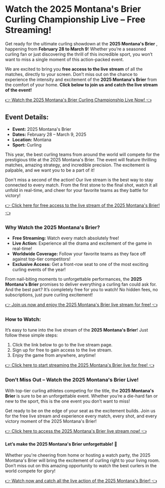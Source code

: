 # Watch the 2025 Montana's Brier Curling Championship Live – Free Streaming!

Get ready for the ultimate curling showdown at the **2025 Montana's Brier** , happening from **February 28 to March 9**! Whether you’re a seasoned curling fan or just discovering the thrill of this incredible sport, you won’t want to miss a single moment of this action-packed event.

We are excited to bring you **free access to the live stream** of all the matches, directly to your screen. Don’t miss out on the chance to experience the intensity and excitement of the **2025 Montana's Brier** from the comfort of your home. **Click below to join us and catch the live stream of the event!**

[👉 Watch the 2025 Montana's Brier Curling Championship Live Now! 👈](https://tinyurl.com/livestreamfreeo?st=2025montanasbrier&si=gh)

## Event Details:

- **Event:** 2025 Montana's Brier
- **Dates:** February 28 – March 9, 2025
- **Location:** Montana
- **Sport:** Curling

This year, the best curling teams from around the world will compete for the prestigious title at the 2025 Montana's Brier. The event will feature thrilling matches, amazing strategy, and incredible precision. The excitement is palpable, and we want you to be a part of it!

Don't miss a second of the action! Our live stream is the best way to stay connected to every match. From the first stone to the final shot, watch it all unfold in real-time, and cheer for your favorite teams as they battle for victory!

[👉 Click here for free access to the live stream of the 2025 Montana's Brier! 👈](https://tinyurl.com/livestreamfreeo?st=2025montanasbrier&si=gh)

### Why Watch the 2025 Montana's Brier?

- **Free Streaming:** Watch every match absolutely free!
- **Live Action:** Experience all the drama and excitement of the game in real-time!
- **Worldwide Coverage:** Follow your favorite teams as they face off against top-tier competitors!
- **Exclusive Access:** Get a front-row seat to one of the most exciting curling events of the year!

From nail-biting moments to unforgettable performances, the **2025 Montana's Brier** promises to deliver everything a curling fan could ask for. And the best part? It’s completely free for you to watch! No hidden fees, no subscriptions, just pure curling excitement!

[👉 Join us now and enjoy the 2025 Montana's Brier live stream for free! 👈](https://tinyurl.com/livestreamfreeo?st=2025montanasbrier&si=gh)

### How to Watch:

It’s easy to tune into the live stream of the **2025 Montana's Brier**! Just follow these simple steps:

1. Click the link below to go to the live stream page.
2. Sign up for free to gain access to the live stream.
3. Enjoy the game from anywhere, anytime!

[👉 Click here to start streaming the 2025 Montana's Brier live for free! 👈](https://tinyurl.com/livestreamfreeo?st=2025montanasbrier&si=gh)

### Don’t Miss Out – Watch the 2025 Montana's Brier Live!

With top-tier curling athletes competing for the title, the **2025 Montana's Brier** is sure to be an unforgettable event. Whether you’re a die-hard fan or new to the sport, this is the one event you don’t want to miss!

Get ready to be on the edge of your seat as the excitement builds. Join us for the free live stream and experience every match, every shot, and every victory moment of the 2025 Montana's Brier!

[👉 Click here to access the 2025 Montana's Brier live stream now! 👈](https://tinyurl.com/livestreamfreeo?st=2025montanasbrier&si=gh)

#### Let’s make the 2025 Montana's Brier unforgettable! 🥌

Whether you're cheering from home or hosting a watch party, the 2025 Montana's Brier will bring the excitement of curling right to your living room. Don’t miss out on this amazing opportunity to watch the best curlers in the world compete for glory!

[👉 Watch now and catch all the live action of the 2025 Montana's Brier! 👈](https://tinyurl.com/livestreamfreeo?st=2025montanasbrier&si=gh)
